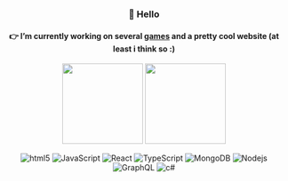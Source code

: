 
<h3 align="center">👋 Hello</h3>
<h4 align="center">👉 I’m currently working on several <a href="https://treixatek.itch.io/jaws-of-hunt">games</a> and a pretty cool website (at least i think so :)</h4>

<p align="center">
  <img src="https://github-readme-stats.vercel.app/api?username=Treixatek&&hide=issues,stars&count_private=true&show_icons=true&bg_color=161b24&hide_border=true&title_color=bbc3d0&text_color=838d9d&icon_color=ffcf5f" height="145"/>
  <img src="https://github-readme-stats.vercel.app/api/top-langs/?username=Treixatek&layout=compact&langs_count=4&hide=hlsl,shaderlab,glsl,c,python&bg_color=161b24&hide_border=true&title_color=bbc3d0&text_color=838d9d" height="145"/>
</p>

<p align="center">
  
  <img alt="html5" src="https://img.shields.io/badge/-HTML5-161b24?flat-square&logo=html5&logoColor=E34F26" />
  <img alt="JavaScript" src="https://img.shields.io/badge/-Javascript-161b24?style=flat-square&logo=javascript&logoColor=ffcc00" />
  <img alt="React" src="https://img.shields.io/badge/-React-161b24?style=flat-square&logo=react&logoColor=54c2de" />
  <img alt="TypeScript" src="https://img.shields.io/badge/-Typescript-161b24?style=flat-square&logo=typescript&logoColor=009dff" />
  <img alt="MongoDB" src="https://img.shields.io/badge/-MongoDB-161b24?style=flat-square&logo=mongodb&logoColor=11bf5d" />
  <img alt="Nodejs" src="https://img.shields.io/badge/-Nodejs-161b24?style=flat-square&logo=Node.js&logoColor=09914f" />
  <img alt="GraphQL" src="https://img.shields.io/badge/-GraphQL-161b24?style=flat-square&logo=graphql&logoColor=E10098" />
  <img alt="c#" src="https://img.shields.io/badge/-C%23-161b24?style=flat-square" />
</p>
